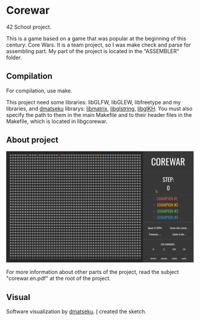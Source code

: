 # Corewar #

42 School project.

This is a game based on a game that was popular at the beginning of this century: Core Wars.
It is a team project, so I was make check and parse for assembling part. My part of the project is located in the "ASSEMBLER" folder.

## Compilation ##

For compilation, use make.

This project need some libraries: libGLFW, libGLEW, libfreetype and my libraries, and [dmatseku](https://github.com/dmatseku) librarys: [libmatrix](https://github.com/dmatseku/libmatrix), [libglstring](https://github.com/dmatseku/libglstring), [libglKH](https://github.com/dmatseku/libglKH).
You must also specify the path to them in the main Makefile and to their header files in the Makefile, which is located in libgcorewar.

## About project ##

![visual image](https://raw.githubusercontent.com/vyunak/Corewar/master/Screenshot.png)

For more information about other parts of the project, read the subject "corewar.en.pdf" at the root of the project.

## Visual

Software visualization by [dmatseku](https://github.com/dmatseku).
[I](https://github.com/vyunak) created the sketch.